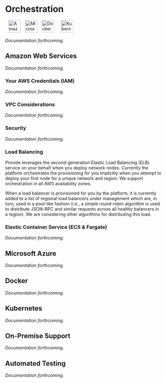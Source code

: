 # Orchestration

<img alt="Amazon Web Services" src="https://s3.amazonaws.com/static.provide.services/img/aws-light.png" style="height: 40px; margin-left: 10px;" />
<img alt="Microsoft Azure Cloud" src="https://s3.amazonaws.com/static.provide.services/img/azure-light.png" style="height: 40px; margin-left: 10px;" />
<img alt="Docker" src="https://s3.amazonaws.com/static.provide.services/img/docker-light.png" style="height: 40px; margin-left: 10px;" />
<img alt="Kubernetes" src="https://s3.amazonaws.com/static.provide.services/img/kubernetes-light.png" style="height: 40px; margin-left: 18px;" />

<i>Documentation forthcoming.</i>

## Amazon Web Services

<i>Documentation forthcoming.</i>

### Your AWS Credentials (IAM)

<i>Documentation forthcoming.</i>

### VPC Considerations

<i>Documentation forthcoming.</i>

### Security

<i>Documentation forthcoming.</i>

### Load Balancing

Provide leverages the second-generation Elastic Load Balancing (ELB) service on your behalf when you deploy network nodes. Currently the platform orchestrates the provisioning for you implicitly when you attempt to deploy your first node for a unique network and region. We support orchestration in all AWS availability zones.

When a load balancer is provisioned for you by the platform, it is currently added to a list of regional load balancers under management which are, in turn, used in a pool-like fashion (i.e., a simple round-robin algorithm is used to distribute JSON-RPC and similar requests across all healthy balancers in a region). We are considering other algorithms for distributing this load.

### Elastic Container Service (ECS & Fargate)

<i>Documentation forthcoming.</i>


## Microsoft Azure


<i>Documentation forthcoming.</i>


## Docker

<i>Documentation forthcoming.</i>


## Kubernetes

<i>Documentation forthcoming.</i>

## On-Premise Support


<i>Documentation forthcoming.</i>

## Automated Testing

<i>Documentation forthcoming.</i>
